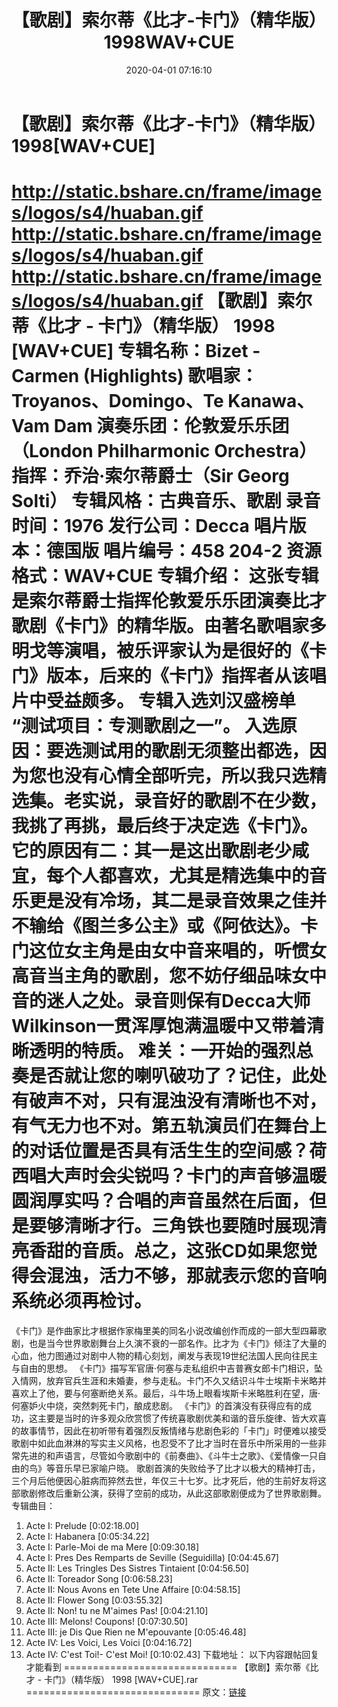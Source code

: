 ﻿---
title: 【歌剧】索尔蒂《比才-卡门》（精华版）1998WAV+CUE
date: 2020-04-01 07:16:10
categories: 外语音乐
tags: 外语音乐
---
# 【歌剧】索尔蒂《比才-卡门》（精华版）1998[WAV+CUE]

http://static.bshare.cn/frame/images/logos/s4/huaban.gif
http://static.bshare.cn/frame/images/logos/s4/huaban.gif
http://static.bshare.cn/frame/images/logos/s4/huaban.gif
【歌剧】索尔蒂《比才 - 卡门》（精华版） 1998
[WAV+CUE]
专辑名称：Bizet - Carmen (Highlights)
歌唱家：Troyanos、Domingo、Te Kanawa、Vam Dam
演奏乐团：伦敦爱乐乐团（London Philharmonic Orchestra）
指挥：乔治·索尔蒂爵士（Sir Georg Solti）
专辑风格：古典音乐、歌剧
录音时间：1976
发行公司：Decca
唱片版本：德国版
唱片编号：458 204-2
资源格式：WAV+CUE
专辑介绍：
这张专辑是索尔蒂爵士指挥伦敦爱乐乐团演奏比才歌剧《卡门》的精华版。由著名歌唱家多明戈等演唱，被乐评家认为是很好的《卡门》版本，后来的《卡门》指挥者从该唱片中受益颇多。
专辑入选刘汉盛榜单 “测试项目：专测歌剧之一”。
入选原因：要选测试用的歌剧无须整出都选，因为您也没有心情全部听完，所以我只选精选集。老实说，录音好的歌剧不在少数，我挑了再挑，最后终于决定选《卡门》。它的原因有二：其一是这出歌剧老少咸宜，每个人都喜欢，尤其是精选集中的音乐更是没有冷场，其二是录音效果之佳并不输给《图兰多公主》或《阿依达》。卡门这位女主角是由女中音来唱的，听惯女高音当主角的歌剧，您不妨仔细品味女中音的迷人之处。录音则保有Decca大师Wilkinson一贯浑厚饱满温暖中又带着清晰透明的特质。
难关：一开始的强烈总奏是否就让您的喇叭破功了？记住，此处有破声不对，只有混浊没有清晰也不对，有气无力也不对。第五轨演员们在舞台上的对话位置是否具有活生生的空间感？荷西唱大声时会尖锐吗？卡门的声音够温暖圆润厚实吗？合唱的声音虽然在后面，但是要够清晰才行。三角铁也要随时展现清亮香甜的音质。总之，这张CD如果您觉得会混浊，活力不够，那就表示您的音响系统必须再检讨。
===========================================
《卡门》是作曲家比才根据作家梅里美的同名小说改编创作而成的一部大型四幕歌剧，也是当今世界歌剧舞台上久演不衰的一部名作。比才为《卡门》倾注了大量的心血，他力图通过对剧中人物的精心刻划，阐发与表现19世纪法国人民向往民主与自由的思想。
《卡门》描写军官唐·何塞与走私组织中吉普赛女郎卡门相识，坠入情网，放弃官兵生涯和未婚妻，参与走私。卡门不久又结识斗牛士埃斯卡米略并喜欢上了他，要与何塞断绝关系。最后，斗牛场上眼看埃斯卡米略胜利在望，唐·何塞妒火中烧，突然刺死卡门，酿成悲剧。
《卡门》的首演没有获得应有的成功，这主要是当时的许多观众欣赏惯了传统喜歌剧优美和谐的音乐旋律、皆大欢喜的故事情节，因此在初听带有着强烈反叛情绪与悲剧色彩的「卡门」时便难以接受歌剧中如此血淋淋的写实主义风格，也忍受不了比才当时在音乐中所采用的一些非常先进的和声语言，尽管如今歌剧中的《前奏曲》、《斗牛士之歌》、《爱情像一只自由的鸟》等音乐早已家喻户晓。
歌剧首演的失败给予了比才以极大的精神打击，三个月后他便因心脏病而猝然去世，年仅三十七岁。比才死后，他的生前好友将这部歌剧修改后重新公演，获得了空前的成功，从此这部歌剧便成为了世界歌剧舞。
专辑曲目：
01. Acte I: Prelude [0:02:18.00]
02. Acte I: Habanera [0:05:34.22]
03. Acte I: Parle-Moi de ma Mere [0:09:30.18]
04. Acte I: Pres Des Remparts de Seville (Seguidilla)
[0:04:45.67]
05. Acte II: Les Tringles Des Sistres Tintaient [0:04:56.50]
06. Acte II: Toreador Song [0:06:58.23]
07. Acte II: Nous Avons en Tete Une Affaire [0:04:58.15]
08. Acte II: Flower Song [0:03:55.32]
09. Acte II: Non! tu ne M'aimes Pas! [0:04:21.10]
10. Acte III: Melons! Coupons! [0:07:30.50]
11. Acte III: je Dis Que Rien ne M'epouvante [0:05:46.48]
12. Acte IV: Les Voici, Les Voici [0:04:16.72]
13. Acte IV: C'est Toi!- C'est Moi!
[0:10:02.43]
下载地址：
以下内容跟帖回复才能看到
==============================
【歌剧】索尔蒂《比才 - 卡门》（精华版） 1998 [WAV+CUE].rar
==============================
原文：[链接](https://blog.sina.com.cn/s/blog_1647c7e7601030kz4.html)